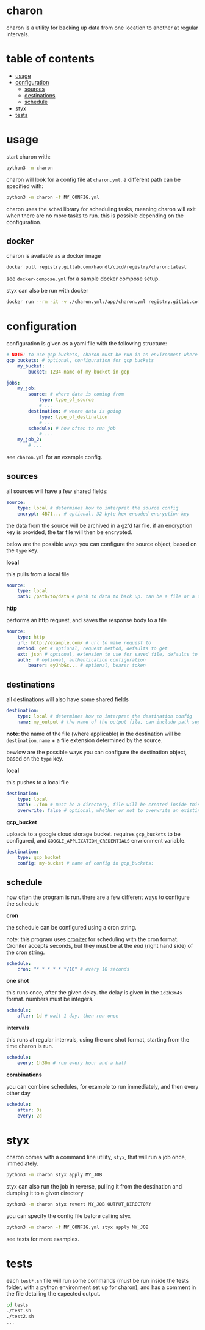 # charon

charon is a utility for backing up data from one location to another at regular intervals.

# table of contents

- [usage](#usage)
- [configuration](#configuration)
    - [sources](#sources)
    - [destinations](#destinations)
    - [schedule](#schedule)
- [styx](#styx)
- [tests](#tests)


# usage

start charon with:

```bash
python3 -m charon
```

charon will look for a config file at `charon.yml`. a different path can be specified with:

```bash
python3 -m charon -f MY_CONFIG.yml
```

charon uses the `sched` library for scheduling tasks, meaning charon will exit when there are no more tasks to run. this is possible depending on the configuration.

## docker

charon is available as a docker image

```bash
docker pull registry.gitlab.com/haondt/cicd/registry/charon:latest
```

see `docker-compose.yml` for a sample docker compose setup.

styx can also be run with docker

```bash
docker run --rm -it -v ./charon.yml:/app/charon.yml registry.gitlab.com/haondt/cicd/registry/charon python3 -m charon styx apply my_job
```

# configuration

configuration is given as a yaml file with the following structure:

```yml
# NOTE: to use gcp buckets, charon must be run in an environment where GOOGLE_APPLICATION_CREDENTIALS exists
gcp_buckets: # optional, configuration for gcp buckets
    my_bucket:
        bucket: 1234-name-of-my-bucket-in-gcp

jobs:
    my_job:
        source: # where data is coming from
            type: type_of_source
            # ...
        destination: # where data is going
            type: type_of_destination
            # ...
        schedule: # how often to run job
            # ...
    my_job_2:
        # ...
```

see `charon.yml` for an example config.

## sources

all sources will have a few shared fields:

```yaml
source:
    type: local # determines how to interpret the source config
    encrypt: 4B71... # optional, 32 byte hex-encoded encryption key

```

the data from the source will be archived in a gz'd tar file. if an encryption key is provided, the tar file will then be encrypted.


below are the possible ways you can configure the source object, based on the `type` key.

**local**

this pulls from a local file

```yml
source:
    type: local
    path: /path/to/data # path to data to back up. can be a file or a directory. does not use variable expansion

```

**http**

performs an http request, and saves the response body to a file

```yml
source:
    type: http
    url: http://example.com/ # url to make request to
    method: get # optional, request method, defaults to get
    ext: json # optional, extension to use for saved file, defaults to txt
    auth:  # optional, authentication configuration
        bearer: eyJhbGc... # optional, bearer token
```

## destinations

all destinations will also have some shared fields

```yml
destination:
    type: local # determines how to interpret the destination config
    name: my_output # the name of the output file, can include path seperators (foo/bar)
```

**note**: the name of the file (where applicable) in the destination will be `destination.name` + a file extension determined by the source.

bewlow are the possible ways you can configure the destination object, based on the `type` key.

**local**

this pushes to a local file

```yml
destination:
    type: local
    path: ./foo # must be a directory, file will be created inside this dir
    overwrite: false # optional, whether or not to overwrite an existing output file. defaults to false
```

**gcp_bucket**

uploads to a google cloud storage bucket. requires `gcp_buckets` to be configured, and `GOOGLE_APPLICATION_CREDENTIALS` envrionment variable.


```yml
destination:
    type: gcp_bucket
    config: my-bucket # name of config in gcp_buckets:
```

## schedule

how often the program is run. there are a few different ways to configure the schedule

**cron**

the schedule can be configured using a cron string.

note: this program uses [croniter](https://github.com/kiorky/croniter) for scheduling with the cron format. Croniter accepts seconds, but they must be at the _end_ (right hand side) of the cron string.

```yml
schedule:
    cron: "* * * * * */10" # every 10 seconds
```

**one shot**

this runs once, after the given delay. the delay is given in the `1d2h3m4s` format. numbers must be integers.

```yml
schedule:
    after: 1d # wait 1 day, then run once
```

**intervals**

this runs at regular intervals, using the one shot format, starting from the time charon is run. 

```yml
schedule:
    every: 1h30m # run every hour and a half
```

**combinations**

you can combine schedules, for example to run immediately, and then every other day

```yml
schedule:
    after: 0s
    every: 2d
```

# styx

charon comes with a command line utility, `styx`, that will run a job once, immediately.

```bash
python3 -m charon styx apply MY_JOB
```

styx can also run the job in reverse, pulling it from the destination and dumping it to a given directory

```bash
python3 -m charon styx revert MY_JOB OUTPUT_DIRECTORY
```

you can specify the config file before calling styx

```bash
python3 -m charon -f MY_CONFIG.yml styx apply MY_JOB
```

see tests for more examples.

# tests

each `test*.sh` file will run some commands (must be run inside the tests folder, with a python environment set up for charon), and has a comment in the file detailing the expected output. 

```bash
cd tests
./test.sh
./test2.sh
...
```
